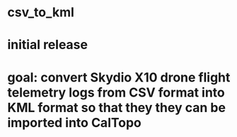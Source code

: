 # csv_to_kml
# initial release
# goal: convert Skydio X10 drone flight telemetry logs from CSV format into KML format so that they they can be imported into CalTopo
